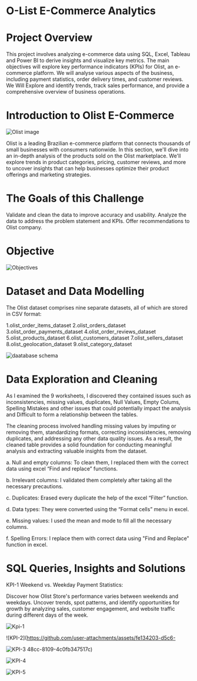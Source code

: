 # O-List E-Commerce Analytics
# Project Overview

This project involves analyzing e-commerce data using SQL, Excel, Tableau and Power BI to derive insights and visualize key metrics. The main objectives will explore key performance indicators (KPIs) for Olist, an e-commerce platform. We will analyse various aspects of the business, including payment statistics, order delivery times, and customer reviews.
We Will Explore and identify trends, track sales performance, and provide a comprehensive overview of business operations.

# Introduction to Olist E-Commerce
![Olist image](https://github.com/user-attachments/assets/4234099b-a7ff-4234-943a-1ad4db79f3df)

Olist is a leading Brazilian e-commerce platform that connects thousands of small businesses with consumers nationwide. In this section, we'll dive into an in-depth analysis of the products sold on the Olist marketplace. We'll explore trends in product categories, pricing, customer reviews, and more to uncover insights that can help businesses optimize their product offerings and marketing strategies.

# The Goals of this Challenge
Validate and clean the data to improve accuracy and usability.
Analyze the data to address the problem statement and KPIs.
Offer recommendations to Olist company.

# Objective

![Objectives](https://github.com/user-attachments/assets/76a8108f-0947-4ebe-b07a-c06a149558a7)

# Dataset and Data Modelling
The Olist dataset comprises nine separate datasets, all of which are stored in CSV format:

1.olist_order_items_dataset
2.olist_orders_dataset
3.olist_order_payments_dataset
4.olist_order_reviews_dataset
5.olist_products_dataset
6.olist_customers_dataset
7.olist_sellers_dataset
8.olist_geolocation_dataset
9.olist_category_dataset

![daatabase schema](https://github.com/user-attachments/assets/9d70f998-4165-4c03-9eae-2ca5320e49dd)



# Data Exploration and Cleaning
As I examined the 9 worksheets, I discovered they contained issues such as
inconsistencies, missing values, duplicates, Null Values, Empty Colums, Spelling Mistakes and other issues that could potentially impact the analysis and Difficult to form a relationship between the tables.

The cleaning process involved handling missing values by imputing or removing them, standardizing formats, correcting inconsistencies, removing duplicates, and addressing any other data quality issues. As a result, the cleaned table provides a solid foundation for conducting meaningful analysis and extracting valuable insights from the dataset.

a. Null and empty columns: To clean them, I replaced them with the correct data using excel “Find and replace” functions.

b. Irrelevant columns: I validated them completely after taking all the necessary precautions.

c. Duplicates: Erased every duplicate the help of the excel “Filter” function.

d. Data types: They were converted using the “Format cells” menu in excel.

e. Missing values: I used the mean and mode to fill all the necessary columns.

f. Spelling Errors: I replace them with correct data using "Find and Replace" function in excel.

# SQL Queries, Insights and Solutions

KPI-1 Weekend vs. Weekday Payment Statistics:

Discover how Olist Store's performance varies between weekends and weekdays. Uncover trends, spot patterns, and identify opportunities for growth by analyzing sales, customer engagement, and website traffic during different days of the week.

![Kpi-1 ](https://github.com/user-attachments/assets/43ded4b9-3584-493f-b14d-5123d35fdcd3)

![KPI-2](https://github.com/user-attachments/assets/fe134203-d5c6-

![KPI-3](https://github.com/user-attachments/assets/1f8e565c-b23c-451d-9a0d-66ef0092267c)
48cc-8109-4c0fb347517c)

![KPI-4](https://github.com/user-attachments/assets/14272fed-649a-44dd-983a-45c0b9b73651)

![KPI-5](https://github.com/user-attachments/assets/c0419c9f-1b72-41f5-92f2-734ea027ae2f)
